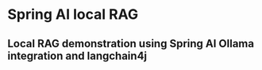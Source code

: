 # Spring AI local RAG

## Local RAG demonstration using Spring AI Ollama integration and langchain4j